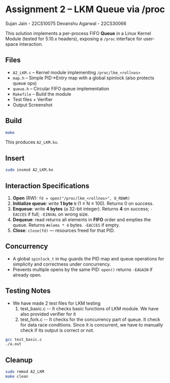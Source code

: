 
# Assignment 2 – LKM Queue via /proc
Sujan Jain - 22CS10075 
Devanshu Agarwal - 22CS30066

This solution implements a per-process FIFO **Queue** in a Linux Kernel Module (tested for 5.10.x headers), exposing a `/proc` interface for user-space interaction.

## Files
- `A2_LKM.c` – Kernel module implementing `/proc/lkm_<rollnos>`
- `map.h`    – Simple PID→Entry map with a global spinlock (also protects queue ops)
- `queue.h`  – Circular FIFO queue implementation
- `Makefile` – Build the module
- Test files + Verifier
- Output Screenshot 


## Build
```bash
make
```

This produces `A2_LKM.ko`.

## Insert
```bash
sudo insmod A2_LKM.ko
```

## Interaction Specifications
1. **Open** (RW): `fd = open("/proc/lkm_<rollnos>", O_RDWR)`
2. **Initialize queue**: write **1 byte** `N` (1 ≤ N ≤ 100). Returns 0 on success.
3. **Enqueue**: write **4 bytes** (a 32-bit integer). Returns **4** on success; `-EACCES` if full; `-EINVAL` on wrong size.
4. **Dequeue**: read returns all elements in **FIFO** order and empties the queue. Returns `#elems * 4` bytes. `-EACCES` if empty.
5. **Close**: `close(fd)` — resources freed for that PID.

## Concurrency
- A global `spinlock_t` in `Map` guards the PID map and queue operations for simplicity and correctness under concurrency.
- Prevents multiple opens by the same PID: `open()` returns `-EAGAIN` if already open.

## Testing Notes
- We have made 2 test files for LKM testing 
    1) test_basic.c -- It checks basic functions of LKM module. We have also provided verifier for it 
    2) test_fork.c -- It checks for the concurrency part of queue. It check for data race conditions. Since it is concurrent, we have 
                        to manually check if its output is correct or not. 

```bash
gcc test_basic.c 
./a.out 
```

## Cleanup
```bash
sudo rmmod A2_LKM
make clean
```
